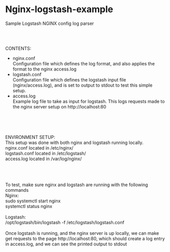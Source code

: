 # Nginx-logstash-example
Sample Logstash NGINX config log parser

<br />
<br />

CONTENTS:
<br />
- nginx.conf
<br /> Configuration file which defines the log format, and also applies the format to the nginx access.log
- logstash.conf
<br /> Configuration file which defines the logstash input file (nginx/access.log), and is set to output to stdout to test this simple setup.
- access.log
<br /> Example log file to take as input for logstash. This logs requests made to the nginx server setup on http://localhost:80
<br />
<br />
<br />


ENVIRONMENT SETUP:
<br />
This setup was done with both nginx and logstash running locally.
<br />
nginx.conf located in /etc/nginx/
<br />
logstash.conf located in /etc/logstash/
<br />
access.log located in /var/log/nginx/

<br />
<br />
<br />
To test, make sure nginx and logstash are running with the following commands

<br />
Nginx:
<br />
sudo systemctl start nginx
<br />
systemctl status nginx

<br />
<br />
Logstash:
<br />
/opt/logstash/bin/logstash -f /etc/logstash/logstash.conf
<br />
<br />
Once logstash is running, and the nginx server is up locally, we can make get requests to the page http://localhost:80, which should create a log entry in access.log, and we can see the printed output to stdout
